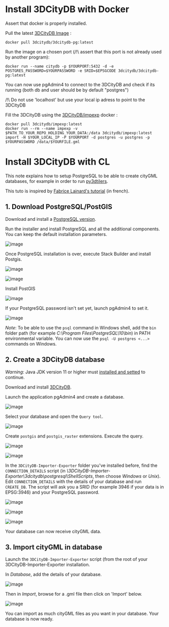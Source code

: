 # Install 3DCityDB with Docker

Assert that docker is properly installed.

Pull the latest [3DCityDB Image](https://hub.docker.com/r/3dcitydb/3dcitydb-pg) :
```
docker pull 3dcitydb/3dcitydb-pg:latest
```
Run the image on a chosen port (/!\ assert that this port is not already used by another program):

```
docker run --name citydb -p $YOURPORT:5432 -d -e POSTGRES_PASSWORD=$YOURPASSWORD -e SRID=$EPSGCODE 3dcitydb/3dcitydb-pg:latest
```

You can now use pgAdmin4 to connect to the 3DCityDB and check if its running (both db and user should be by default "postgres")

/!\ Do not use 'localhost' but use your local ip adress to point to the 3DCityDB 

Fill the 3DCityDB using the [3DCityDB/impexp](https://hub.docker.com/r/3dcitydb/impexp) docker :

```
docker pull 3dcitydb/impexp:latest
docker run --rm --name impexp -v $PATH_TO_YOUR_REPO_HOLDING_YOUR_DATA:/data 3dcitydb/impexp:latest import -H $YOUR_LOCAL_IP -P $YOURPORT -d postgres -u postgres -p $YOURPASSWORD /data/$YOURFILE.gml
```

# Install 3DCityDB with CL

This note explains how to setup PostgreSQL to be able to create cityGML databases, for example in order to run [py3dtilers](https://github.com/VCityTeam/py3dtilers).

This tuto is inspired by [Fabrice Lainard's tutorial](https://www.flprogramming.fr/index.php/2020/01/21/integration-citygml/) (in french).

## 1. Download PostgreSQL/PostGIS

Download and install a [PostgreSQL version](https://www.enterprisedb.com/downloads/postgres-postgresql-downloads).

Run the installer and install PostgreSQL and all the additional components. You can keep the default installation parameters.

![image](https://user-images.githubusercontent.com/32875283/141955094-14e12007-2c24-46a0-8363-85b62544d241.png)

Once PostgreSQL installation is over, execute Stack Builder and install Postgis.

![image](https://user-images.githubusercontent.com/32875283/154264885-634ded09-bf89-4f7a-aa80-ab838faaff69.png)

![image](https://user-images.githubusercontent.com/32875283/135090973-3954ca72-da20-4711-8242-262039bc9373.png)

Install PostGIS

![image](https://user-images.githubusercontent.com/32875283/154265126-f7753c9b-8046-4e96-95e6-52ffa078edda.png)

If your PostgreSQL password isn't set yet, launch pgAdmin4 to set it.

![image](https://user-images.githubusercontent.com/32875283/154265468-4f98e8f8-0f38-4c3b-87d9-502be8e6fb98.png)

_Note_: To be able to use the `psql` command in Windows shell, add the `bin` folder path (for example _C:\Program Files\PostgreSQL\10\bin_) in PATH environmental variable. You can now use the `psql -U postgres <...>` commands on Windows.

## 2. Create a 3DCityDB database
_Warning_: Java JDK version 11 or higher must [installed and setted](https://docs.oracle.com/cd/E19182-01/821-0917/inst_jdk_javahome_t/index.html) to continue.

Download and install [3DCityDB](https://www.3dcitydb.org/3dcitydb/downloads/).

Launch the application pgAdmin4 and create a database.

![image](https://user-images.githubusercontent.com/32875283/154266268-7a2922c4-a918-4d73-b427-0c1bc37fef0a.png)

Select your database and open the `Query tool`.

![image](https://user-images.githubusercontent.com/32875283/154266657-0bc83528-f30c-4fe0-96e2-12b36e0ba85f.png)

Create `postgis` and `postgis_raster` extensions. Execute the query.

![image](https://user-images.githubusercontent.com/32875283/141961178-9fe74cab-2988-499e-a501-25247a6a81fa.png)

![image](https://user-images.githubusercontent.com/32875283/154267027-998ff6c0-a3d9-4058-afcc-fce51b550bbe.png)

In the `3DCityDB-Importer-Exporter` folder you've installed before, find the `CONNECTION_DETAILS` script (in _<path>\3DCityDB-Importer-Exporter\3dcitydb\postgresql\ShellScripts_, then choose _Windows_ or _Unix_). Edit `CONNECTION_DETAILS` with the details of your database and run `CREATE_DB`. The script will ask you a SRID (for example 3946 if your data is in EPSG:3946) and your PostgreSQL password.

![image](https://user-images.githubusercontent.com/32875283/154267768-98274d45-2aa3-4942-a60b-75f8b87975e1.png)

![image](https://user-images.githubusercontent.com/32875283/141962647-c7e2f2b1-17b9-413a-a6a8-693f51518d16.png)

![image](https://user-images.githubusercontent.com/32875283/141962939-16578a8e-1a1f-4265-8e25-60fb67a17504.png)

Your database can now receive cityGML data.
  
## 3. Import cityGML in database
  
Launch the `3DCityDB-Importer-Exporter` script (from the root of your 3DCityDB-Importer-Exporter installation.
  
In _Database_, add the details of your database.
  
![image](https://user-images.githubusercontent.com/32875283/141963964-aebed5a7-3f57-426f-ae03-9342fcb9728a.png)

Then in _Import_, browse for a .gml file then click on 'Import' below.
  
![image](https://user-images.githubusercontent.com/32875283/141964362-30d8830a-1cfb-4ed5-aadf-d04521b171c3.png)

You can import as much cityGML files as you want in your database. Your database is now ready.

